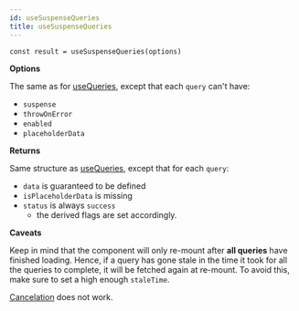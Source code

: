 ```yaml
---
id: useSuspenseQueries
title: useSuspenseQueries
---
```


```tsx
const result = useSuspenseQueries(options)
```

**Options**

The same as for [useQueries](../useQueries), except that each `query` can't have:

- `suspense`
- `throwOnError`
- `enabled`
- `placeholderData`

**Returns**

Same structure as [useQueries](../useQueries), except that for each `query`:

- `data` is guaranteed to be defined
- `isPlaceholderData` is missing
- `status` is always `success`
  - the derived flags are set accordingly.

**Caveats**

Keep in mind that the component will only re-mount after **all queries** have finished loading. Hence, if a query has gone stale in the time it took for all the queries to complete, it will be fetched again at re-mount. To avoid this, make sure to set a high enough `staleTime`.

[Cancelation](../guides/query-cancellation.md) does not work.

